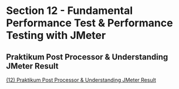 # Section 12 - Fundamental Performance Test & Performance Testing with JMeter
## Praktikum Post Processor & Understanding JMeter Result
[(12) Praktikum Post Processor & Understanding JMeter Result](https://drive.google.com/file/d/1SP0-JkYL2R32aqjmsxfu05Onpk4rEwae/view?usp=sharing)
